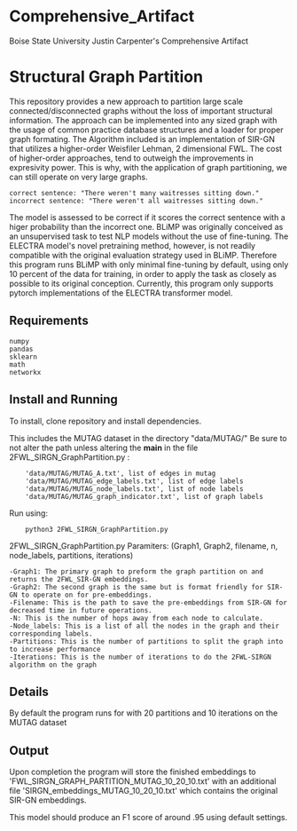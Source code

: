 # Comprehensive_Artifact
Boise State University Justin Carpenter's Comprehensive Artifact 

# Structural Graph Partition

This repository provides a new approach to partition large scale connected/disconnected graphs without the loss of important structural information. The approach can be implemented into any sized graph with the usage of common practice 
database structures and a loader for proper graph formating. The Algorithm included is an implementation of SIR-GN that utilizes a higher-order Weisfiler Lehman, 2 dimensional FWL. The cost of higher-order approaches, tend to outweigh
the improvements in expresivity power. This is why, with the application of graph partitioning, we can still operate on very large graphs. 

    correct sentence: "There weren't many waitresses sitting down."
    incorrect sentence: "There weren't all waitresses sitting down."

The model is assessed to be correct if it scores the correct sentence with a higer probability than the incorrect one. BLiMP was originally conceived as an unsupervised task to test NLP models without the use of fine-tuning. The ELECTRA model's novel pretraining method, however, is not readily compatible with the original evaluation strategy used in BLiMP. Therefore this program runs BLiMP with only minimal fine-tuning by default, using only 10 percent of the data for training, in order to apply the task as closely as possible to its original conception. Currently, this program only supports pytorch implementations of the ELECTRA transformer model. 

## Requirements

    numpy
    pandas
    sklearn
    math
    networkx

## Install and Running

To install, clone repository and install dependencies.

This includes the MUTAG dataset in the directory "data/MUTAG/" Be sure to not alter the path unless altering the __main__ in the file 2FWL_SIRGN_GraphPartition.py :

        'data/MUTAG/MUTAG_A.txt', list of edges in mutag
        'data/MUTAG/MUTAG_edge_labels.txt', list of edge labels
        'data/MUTAG/MUTAG_node_labels.txt', list of node labels
        'data/MUTAG/MUTAG_graph_indicator.txt', list of graph labels

Run using:

        python3 2FWL_SIRGN_GraphPartition.py

2FWL_SIRGN_GraphPartition.py Paramiters: (Graph1, Graph2, filename, n, node_labels, partitions, iterations)    
    
    -Graph1: The primary graph to preform the graph partition on and returns the 2FWL_SIR-GN embeddings.             
    -Graph2: The second graph is the same but is format friendly for SIR-GN to operate on for pre-embeddings.        
    -Filename: This is the path to save the pre-embeddings from SIR-GN for decreased time in future operations.      
    -N: This is the number of hops away from each node to calculate.                                                 
    -Node_labels: This is a list of all the nodes in the graph and their corresponding labels.                       
    -Partitions: This is the number of partitions to split the graph into to increase performance                    
    -Iterations: This is the number of iterations to do the 2FWL-SIRGN algorithm on the graph   


## Details

By default the program runs for with 20 partitions and 10 iterations on the MUTAG dataset

## Output

Upon completion the program will store the finished embeddings to 'FWL_SIRGN_GRAPH_PARTITION_MUTAG_10_20_10.txt' with an additional file 'SIRGN_embeddings_MUTAG_10_20_10.txt' which contains the original SIR-GN embeddings. 

This model should produce an F1 score of around .95 using default settings.



